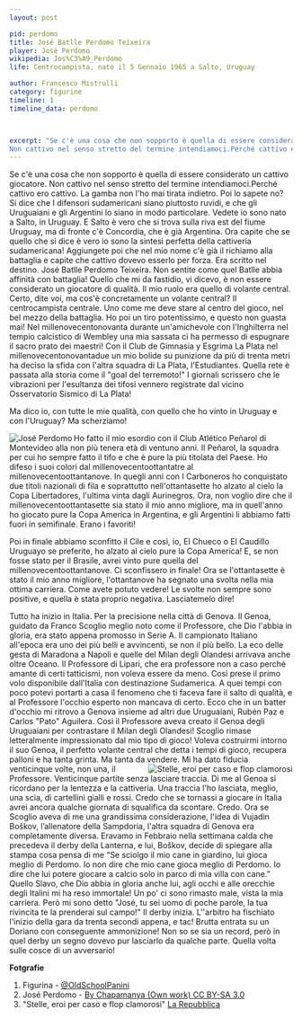 ```yaml
---
layout: post

pid: perdomo
title: José Batlle Perdomo Teixeira
player: José Perdomo
wikipedia: Jos%C3%A9_Perdomo
life: Centrocampista, nato il 5 Gennaio 1965 a Salto, Uruguay

author: Francesco Mistrulli
category: figurine
timeline: 1
timeline_data: perdomo



excerpt: "Se c'è una cosa che non sopporto è quella di essere considerato un cattivo giocatore. 
Non cattivo nel senso stretto del termine intendiamoci.Perché cattivo ero cattivo. La gamba non l'ho mai tirata indietro."
---
```

Se c'è una cosa che non sopporto è quella di essere considerato un cattivo giocatore. 
Non cattivo nel senso stretto del termine intendiamoci.Perché cattivo ero cattivo. La gamba non l'ho mai tirata indietro. Poi lo sapete no? Si dice che I difensori sudamericani siano piuttosto ruvidi, e che gli Uruguaiani e gli Argentini lo siano in modo particolare. Vedete io sono nato a Salto, in Uruguay.
E Salto è vero che si trova sulla riva est del fiume Uruguay, ma di fronte c'è Concordia, che è già Argentina. Ora capite che se quello che si dice è vero io sono la sintesi perfetta della cattiveria sudamericana! Aggiungete poi che nel mio nome c'è già il richiamo alla battaglia e capite che cattivo dovevo esserlo per forza. Era scritto nel destino. José Batlle Perdomo Teixeira. Non sentite come quel Batlle abbia affinità con battaglia!
Quello che mi da fastidio, vi dicevo, è non essere considerato un giocatore di qualità. Il mio ruolo era quello di volante central. Certo, dite voi, ma cos'è concretamente un volante central? Il centrocampista centrale. Uno come me deve stare al centro del gioco, nel bel mezzo della battaglia. Ho poi un tiro potentissimo, e questo non guasta mai! Nel millenovecentonovanta durante un'amichevole con l'Inghilterra nel tempio calcistico di Wembley una mia sassata ci ha permesso di espugnare il sacro prato dei maestri! Con il Club de Gimnasia y Esgrima La Plata nel millenovecentonovantadue un mio bolide su punizione da più di trenta metri ha deciso la sfida con l'altra squadra di La Plata, l'Estudiantes. Quella rete è passata alla storia come il "goal del terremoto!" I giornali scrissero che le vibrazioni per l'esultanza dei tifosi vennero registrate dal vicino Osservatorio Sismico di La Plata! 

Ma dico io, con tutte le mie qualità, con quello che ho vinto in Uruguay e con  l'Uruguay? Ma scherziamo! 


<img class="responsive-img border margin-1em w40" src="http://upload.wikimedia.org/wikipedia/commons/a/a7/Jos%C3%A9_Perdomo.jpg" alt="José Perdomo" align="left">Ho fatto il mio esordio con il Club Atlético Peñarol di Montevideo alla non più tenera età di ventuno anni. Il Peñarol, la squadra per cui ho sempre fatto il tifo e che è pure la più titolata del Paese. Ho difeso i suoi colori dal millenovecentoottantatre al millenovecentoottantanove. In quegli anni con I Carboneros ho conquistato due titoli nazionali di fila e soprattutto nell'ottantasette ho alzato al cielo la Copa Libertadores, l'ultima vinta dagli Aurinegros. Ora, non voglio dire che il millenovecentoottantasette sia stato il mio anno migliore, ma in quell'anno ho giocato pure la Copa America in Argentina, e gli Argentini li abbiamo fatti fuori in semifinale. Erano i favoriti!   

Poi in finale abbiamo sconfitto il Cile e così, io, El Chueco o El Caudillo Uruguayo se preferite, ho alzato al cielo pure la Copa America! E, se non fosse stato per il Brasile, avrei vinto pure quella del millenovecentoottantanove. Ci sconfissero in finale!
Ora se l'ottantasette è stato il mio anno migliore, l'ottantanove ha segnato una svolta nella mia ottima carriera. Come avete potuto vedere! Le svolte non sempre sono positive, e quella è stata proprio negativa. Lasciatemelo dire!

Tutto ha inizio in Italia. Per la precisione nella città di Genova. 
Il Genoa, guidato da Franco Scoglio meglio noto come il Professore, che Dio l'abbia in gloria, era stato appena promosso in Serie A. Il campionato Italiano all'epoca era uno dei più belli e avvincenti, se non il più bello. La eco delle gesta di Maradona a Napoli e quelle del Milan degli Olandesi arrivava anche oltre Oceano. Il Professore di Lipari, che era professore non a caso perché amante di certi tatticismi, non voleva essere da meno. Così prese il primo volo disponibile dall'Italia con destinazione Sudamerica. A quei tempi con poco potevi portarti a casa il fenomeno che ti faceva fare il salto di qualità, e al Professore l'occhio esperto non mancava di certo. Ecco che in un batter d'occhio mi ritrovo a Genova insieme ad altri due Uruguaiani, Rubén Paz e Carlos "Pato" Aguilera. 
Così il Professore aveva creato il Genoa degli Uruguaiani per contrastare il Milan degli Olandesi! 
Scoglio rimase letteralmente impressionato dal mio tipo di gioco! Voleva costruirmi intorno il suo Genoa, il perfetto volante central che detta i tempi di gioco, recupera palloni e ha tanta grinta. Ma tanta da vendere.
<img class="responsive-img border margin-1em w40" src="http://genova.repubblica.it/images/2010/12/14/171310698-eae3d809-1bb5-4a18-81d8-bfada394cba9.jpg" alt="Stelle, eroi per caso e flop clamorosi" title="Stelle, eroi per caso e flop clamorosi" align="right">
Mi ha dato fiducia venticinque volte, non una, il Professore. Venticinque partite senza lasciare traccia. Di me al Genoa si ricordano per la lentezza e la cattiveria. Una traccia l'ho lasciata, meglio, una scia, di cartellini gialli e rossi. Credo che se tornassi a giocare in Italia avrei ancora qualche giornata di squalifica da scontare. Credo.
Ora se Scoglio aveva di me una grandissima considerazione, l'idea di Vujadin Boškov, l’allenatore della Sampdoria, l'altra squadra di Genova era completamente diversa. Eravamo in Febbraio nella settimana calda che precedeva il derby della Lanterna, e lui, Boškov, decide di spiegare alla stampa cosa pensa di me “Se sciolgo il mio cane in giardino, lui gioca meglio di Perdomo. Io non dire che mio cane gioca meglio di Perdomo. Io dire che lui potere giocare a calcio solo in parco di mia villa con cane.” 
Quello Slavo, che Dio abbia in gloria anche lui, agli occhi e alle orecchie degli Italini mi ha reso immortale!
Un po' ci sono rimasto male, vista la mia carriera. Però mi sono detto "José, tu sei uomo di poche parole, la tua rivincita te la prenderai sul campo!" 
Il derby inizia. L''arbitro ha fischiato l'inizio della gara da trenta secondi appena, e tac! Brutta entrata su un Doriano con conseguente ammonizione! 
Non so se sia un record, però in quel derby un segno dovevo pur lasciarlo da qualche parte. Quella volta sulle cosce di un avversario!

<div class="post-disclaimer">
<b>Fotgrafie</b><br/>
<ol>
	<li>Figurina - <a href="https://twitter.com/oldschoolpanini/status/342234647658373120" target="_blank">@OldSchoolPanini</a></li>
	<li>José Perdomo - <a title="By Chapamanya (Own work) [CC BY-SA 3.0 (http://creativecommons.org/licenses/by-sa/3.0)], via Wikimedia Commons" href="http://commons.wikimedia.org/wiki/File%3AJos%C3%A9_Perdomo.jpg" target="_blank">By Chapamanya (Own work) CC BY-SA 3.0</a></li>
	<li>"Stelle, eroi per caso e flop clamorosi" <a href="http://genova.repubblica.it/sport/2010/12/14/foto/stelle_e_eroi_per_un_giorno-10197735/8/" target="_blank">La Repubblica</a></li>
	</li>
</ol>
</div>